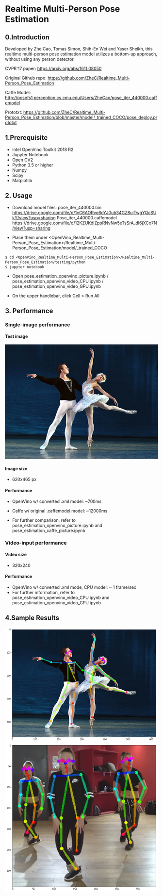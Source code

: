 # Realtime Multi-Person Pose Estimation
## 0.Introduction 
Developed by Zhe Cao, Tomas Simon, Shih-En Wei and Yaser Sheikh, this realtime multi-person pose estimation model utilizes a bottom-up approach, without using any person detector. 

CVPR'17 paper: 
https://arxiv.org/abs/1611.08050

Original Github repo: 
https://github.com/ZheC/Realtime_Multi-Person_Pose_Estimation

Caffe Model: http://posefs1.perception.cs.cmu.edu/Users/ZheCao/pose_iter_440000.caffemodel

Prototxt:
https://github.com/ZheC/Realtime_Multi-Person_Pose_Estimation/blob/master/model/_trained_COCO/pose_deploy.prototxt

## 1.Prerequisite
- Intel OpenVino Toolkit 2018 R2
- Jupyter Notebook
- Open CV2
- Python 3.5 or higher
- Numpy
- Scipy
- Matplotlib
## 2. Usage
- Download model files:
pose_iter_440000.bin https://drive.google.com/file/d/1vC6AORvo6oYJ0ub34GZ8ujTwgYQcSUkY/view?usp=sharing
Pose_iter_440000.caffemodel
https://drive.google.com/file/d/12KZUKdlZppRNvNw5eTsSrA_dI6jXCo7N/view?usp=sharing

- Place them under <OpenVino_Realtime_Multi-Person_Pose_Estimation>/Realtime_Multi-Person_Pose_Estimation/model/_trained_COCO
```
$ cd <OpenVino_Realtime_Multi-Person_Pose_Estimation>/Realtime_Multi-Person_Pose_Estimation/testing/python
$ jupyter notebook

```
- Open pose_estimation_openvino_picture.ipynb / pose_estimation_openvino_video_CPU.ipynb / pose_estimation_openvino_video_GPU.ipynb

- On the upper handlebar, click Cell > Run All
## 3. Performance
### Single-image performance

#### Test image
![alt text](https://github.com/Joyce511/OpenVino_Realtime_Multi-Person_Pose_Estimation/blob/master/Realtime_Multi-Person_Pose_Estimation/testing/sample_image/ballet.jpg)
#### Image size
- 620x465 px
#### Performance
- OpenVino w/ converted .xml model: ~700ms
- Caffe w/ original .caffemodel model: ~12000ms

- For further comparison, refer to pose_estimation_openvino_picture.ipynb and pose_estimation_caffe_picture.ipynb
### Video-input performance
#### Video size
- 320x240
#### Performance
- OpenVino w/ converted .xml mode, CPU model: ~ 1 frame/sec
- For further information, refer to pose_estimation_openvino_video_CPU.ipynb and pose_estimation_openvino_video_GPU.ipynb

## 4.Sample Results
![alt text](https://github.com/Joyce511/OpenVino_Realtime_Multi-Person_Pose_Estimation/blob/master/img/result1.png)
![alt text](https://github.com/Joyce511/OpenVino_Realtime_Multi-Person_Pose_Estimation/blob/master/img/result2.png)
